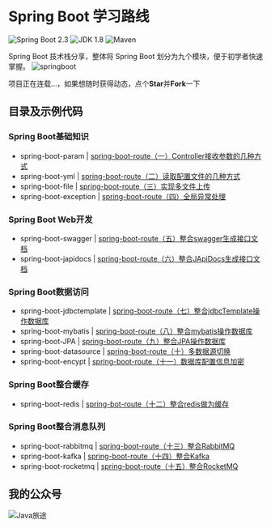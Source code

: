 Spring Boot 学习路线
===

![Spring Boot 2.3](https://img.shields.io/badge/Spring%20Boot-2.3-brightgreen.svg)
![JDK 1.8](https://img.shields.io/badge/JDK-1.8-brightgreen.svg)
![Maven](https://img.shields.io/badge/Maven-3.5.4-yellowgreen.svg)

Spring Boot 技术栈分享，整体将 Spring Boot 划分为九个模块，便于初学者快速掌握。
![springboot](https://mmbiz.qpic.cn/mmbiz_png/lgiaG5BicLkVfF1BjN5R1wZR3oCnkESSrF9zcLEYcrm6sv2dHshctmIQNHVbrEn2y9aVGDWSia73pDWkFEiafw27NQ/640?wx_fmt=png&tp=webp&wxfrom=5&wx_lazy=1&wx_co=1)

项目正在连载...，如果想随时获得动态，点个**Star**并**Fork**一下

## 目录及示例代码
### Spring Boot基础知识

- spring-boot-param | [spring-boot-route（一）Controller接收参数的几种方式](https://mp.weixin.qq.com/s/TvvHxOa7_pzeqwGKUalIcA)
- spring-boot-yml | [spring-boot-route（二）读取配置文件的几种方式](https://mp.weixin.qq.com/s/1SdHviUwagWQmTW__d4w1g)
- spring-boot-file | [spring-boot-route（三）实现多文件上传](https://mp.weixin.qq.com/s/6ZbV9STT8Es76c7iC7ZFEQ)
- spring-boot-exception | [spring-boot-route（四）全局异常处理](https://mp.weixin.qq.com/s/uyNerDDvYafHXh_OImbOww)

### Spring Boot Web开发

- spring-boot-swagger | [spring-boot-route（五）整合swagger生成接口文档](https://mp.weixin.qq.com/s/L9C5doTc_iKul7--RL3CDg)
- spring-boot-japidocs | [spring-boot-route（六）整合JApiDocs生成接口文档](https://mp.weixin.qq.com/s/wIj5wrEPQUf0n19E5th63w)

### Spring Boot数据访问

- spring-boot-jdbctemplate | [spring-boot-route（七）整合jdbcTemplate操作数据库](https://mp.weixin.qq.com/s/_VP272DEDU9WMHMBCldkhQ)
- spring-boot-mybatis | [spring-boot-route（八）整合mybatis操作数据库](https://mp.weixin.qq.com/s/O6WedNg4wbjEec0Ankco1g)
- spring-boot-JPA | [spring-boot-route（九）整合JPA操作数据库](https://mp.weixin.qq.com/s/YR2Z1ccQQVxEjAWK1adHFg)
- spring-boot-datasource | [spring-boot-route（十）多数据源切换](https://mp.weixin.qq.com/s/glxY1zvr7PcIdRz1ShsKYQ)
- spring-boot-encypt | [spring-boot-route（十一）数据库配置信息加密](https://mp.weixin.qq.com/s/l7A6YwvIoXEVT3pyNdjP_g)

### Spring Boot整合缓存

- spring-boot-redis | [spring-bot-route（十二）整合redis做为缓存](https://mp.weixin.qq.com/s/sj9Oq3i4zEyoEhwyBmUERA)

### Spring Boot整合消息队列
- spring-boot-rabbitmq | [spring-boot-route（十三）整合RabbitMQ](https://mp.weixin.qq.com/s/X2QtStCpcOFKYGQnuakFvg)
- spring-boot-kafka | [spring-boot-route（十四）整合Kafka](https://mp.weixin.qq.com/s/dRI3oiMd_RAJ95lyGro9Fw)
- spring-boot-rocketmq | [spring-boot-route（十五）整合RocketMQ](https://mp.weixin.qq.com/s/4vFsvQn1I0YT92_gJ3-KwQ)

## 我的公众号
![Java旅途](https://mmbiz.qpic.cn/mmbiz_jpg/lgiaG5BicLkVcL78JBvS9m020Nt20MtiaRjgm6nhDIK8BBtObRhlDSX1byTgNTe79hmHiaLFppsBkzhnAq7oj3nyPA/640?wx_fmt=jpeg&tp=webp&wxfrom=5&wx_lazy=1&wx_co=1)